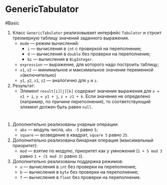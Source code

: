 # GenericTabulator
#Basic
1. Класс `GenericTabulator` реализовывает интерфейс `Tabulator` и строит трехмерную таблицу значений заданного выражения.
	* `mode` — режим вычислений:
		* `i` — вычисления в `int` с проверкой на переполнение;
		* `d` — вычисления в `double` без проверки на переполнение;
		* `bi` — вычисления в `BigInteger`.
	* `expression` — выражение, для которого надо построить таблицу;
	* `x1`, `x2` — минимальное и максимальное значения переменной `x`(включительно)
	* `y1`, `y2`, `z1`, `z2` — аналогично для `y` и `z`.
2. Результат: 
	* Элемент `result[i][j][k]` содержит значение выражения для `x = x1 + i`, `y = y1 + j`, `z = z1 + k`. Если значение не определено (например, по причине переполнения), то соответствующий элемент должен быть равен `null`.

#
1. Дополнительно реализованы унарные операции:
	* `abs` — модуль числа, `abs -5` равно `5`;
	* `square` — возведение в квадрат, `square 5` равно `25`.
2. Дополнительно реализована бинарная операция (максимальный приоритет):
	* `mod` — взятие по модулю, приоритет как у умножения (`1 + 5 mod 3` равно `1 + (5 mod 3)` равно `3`).
3. Дополнительно реализованы поддержка режимов:
	* `u` — вычисления в `int` без проверки на переполнение;
	* `b` — вычисления в `byte` без проверки на переполнение;
	* `f` — вычисления в `float` без проверки на переполнение.
